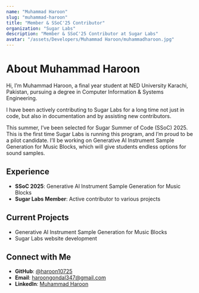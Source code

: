 ```yaml
---
name: "Muhammad Haroon"
slug: "muhammad-haroon"
title: "Member & SSoC'25 Contributor"
organization: "Sugar Labs"
description: "Member & SSoC'25 Contributor at Sugar Labs"
avatar: "/assets/Developers/Muhammad Haroon/muhammadharoon.jpg"
---
```


<!--markdownlint-disable-->

# About Muhammad Haroon

Hi, I’m Muhammad Haroon, a final year student at NED University Karachi, Pakistan, pursuing a degree in Computer Information & Systems Engineering.

I have been actively contributing to Sugar Labs for a long time not just in code, but also in documentation and by assisting new contributors.

This summer, I’ve been selected for Sugar Summer of Code (SSoC) 2025. This is the first time Sugar Labs is running this program, and I’m proud to be a pilot candidate. I’ll be working on Generative AI Instrument Sample Generation for Music Blocks, which will give students endless options for sound samples.

## Experience

- **SSoC 2025**: Generative AI Instrument Sample Generation for Music Blocks
- **Sugar Labs Member**: Active contributor to various projects

## Current Projects

- Generative AI Instrument Sample Generation for Music Blocks
- Sugar Labs website development

## Connect with Me

- **GitHub**: [@haroon10725](https://github.com/haroon10725)
- **Email**: [haroongondal347@gmail.com](mailto:haroongondal347@gmail.com)
- **LinkedIn**: [Muhammad Haroon](https://www.linkedin.com/in/muhammad-haroon-7003b923b/)